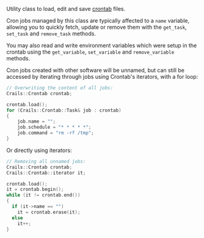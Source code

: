 Utility class to load, edit and save [crontab](https://fr.wikipedia.org/wiki/Cron) files.

Cron jobs managed by this class are typically affected to a `name` variable, allowing you to quickly fetch, update or remove them with the `get_task`, `set_task` and `remove_task` methods.

You may also read and write environment variables which were setup in the crontab using the `get_variable`, `set_variable` and `remove_variable` methods.

Cron jobs created with other software will be unnamed, but can still be accessed by iterating through jobs using Crontab's iterators, with a for loop:

```c++
// Overwriting the content of all jobs:
Crails::Crontab crontab;

crontab.load();
for (Crails::Crontab::Task& job : crontab)
{
    job.name = "";
    job.schedule = "* * * * *";
    job.command = "rm -rf /tmp";
}
```

Or directly using iterators:

```c++
// Removing all unnamed jobs:
Crails::Crontab crontab;
Crails::Crontab::iterator it;

crontab.load();
it = crontab.begin();
while (it != crontab.end())
{
  if (it->name == "")
    it = crontab.erase(it);
  else
    it++;
}
```
